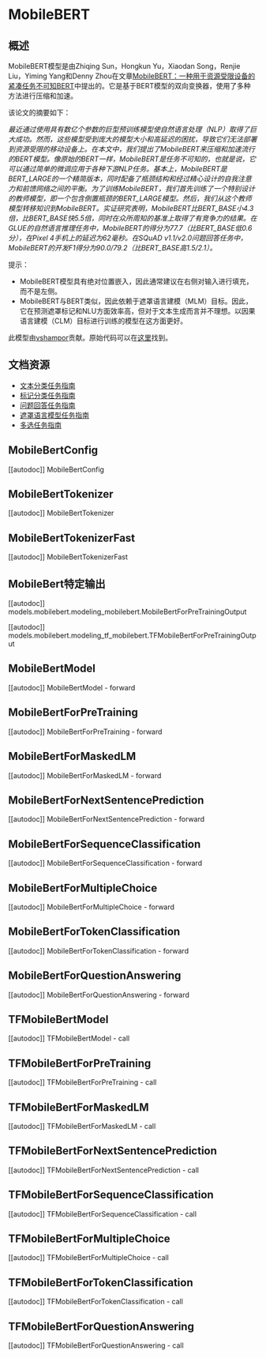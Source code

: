 <!--版权所有2020年HuggingFace团队。保留所有权利。

根据Apache许可证第2.0版（“许可证”）授权；除非符合许可证，否则不得使用此文件。
您可以在以下网址获取许可证的副本

http://www.apache.org/licenses/LICENSE-2.0

除非适用法律要求或书面同意，否则根据许可证中规定的条件分发的软件是基于“按原样”提供的，不附带任何明示或暗示的担保或条件。请参阅许可证以了解许可证下的特定语言和限制。

️请注意，此文件是Markdown格式，但包含特定于我们的doc-builder的语法（类似MDX），可能无法正确在您的Markdown查看器中呈现。-->

# MobileBERT

## 概述

MobileBERT模型是由Zhiqing Sun，Hongkun Yu，Xiaodan Song，Renjie Liu，Yiming Yang和Denny Zhou在文章[MobileBERT：一种用于资源受限设备的紧凑任务不可知BERT](https://arxiv.org/abs/2004.02984)中提出的。它是基于BERT模型的双向变换器，使用了多种方法进行压缩和加速。

该论文的摘要如下：

*最近通过使用具有数亿个参数的巨型预训练模型使自然语言处理（NLP）取得了巨大成功。然而，这些模型受到庞大的模型大小和高延迟的困扰，导致它们无法部署到资源受限的移动设备上。在本文中，我们提出了MobileBERT来压缩和加速流行的BERT模型。像原始的BERT一样，MobileBERT是任务不可知的，也就是说，它可以通过简单的微调应用于各种下游NLP任务。基本上，MobileBERT是BERT_LARGE的一个精简版本，同时配备了瓶颈结构和经过精心设计的自我注意力和前馈网络之间的平衡。为了训练MobileBERT，我们首先训练了一个特别设计的教师模型，即一个包含倒置瓶颈的BERT_LARGE模型。然后，我们从这个教师模型转移知识到MobileBERT。实证研究表明，MobileBERT比BERT_BASE小4.3倍，比BERT_BASE快5.5倍，同时在众所周知的基准上取得了有竞争力的结果。在GLUE的自然语言推理任务中，MobileBERT的得分为77.7（比BERT_BASE低0.6分），在Pixel 4手机上的延迟为62毫秒。在SQuAD v1.1/v2.0问题回答任务中，MobileBERT的开发F1得分为90.0/79.2（比BERT_BASE高1.5/2.1）。*

提示：

- MobileBERT模型具有绝对位置嵌入，因此通常建议在右侧对输入进行填充，而不是左侧。
- MobileBERT与BERT类似，因此依赖于遮罩语言建模（MLM）目标。因此，它在预测遮罩标记和NLU方面效率高，但对于文本生成而言并不理想。以因果语言建模（CLM）目标进行训练的模型在这方面更好。

此模型由[vshampor](https://huggingface.co/vshampor)贡献。原始代码可以在[这里](https://github.com/google-research/mobilebert)找到。

## 文档资源

- [文本分类任务指南](../tasks/sequence_classification)
- [标记分类任务指南](../tasks/token_classification)
- [问题回答任务指南](../tasks/question_answering)
- [遮罩语言模型任务指南](../tasks/masked_language_modeling)
- [多选任务指南](../tasks/multiple_choice)

## MobileBertConfig

[[autodoc]] MobileBertConfig

## MobileBertTokenizer

[[autodoc]] MobileBertTokenizer

## MobileBertTokenizerFast

[[autodoc]] MobileBertTokenizerFast

## MobileBert特定输出

[[autodoc]] models.mobilebert.modeling_mobilebert.MobileBertForPreTrainingOutput

[[autodoc]] models.mobilebert.modeling_tf_mobilebert.TFMobileBertForPreTrainingOutput

## MobileBertModel

[[autodoc]] MobileBertModel
    - forward

## MobileBertForPreTraining

[[autodoc]] MobileBertForPreTraining
    - forward

## MobileBertForMaskedLM

[[autodoc]] MobileBertForMaskedLM
    - forward

## MobileBertForNextSentencePrediction

[[autodoc]] MobileBertForNextSentencePrediction
    - forward

## MobileBertForSequenceClassification

[[autodoc]] MobileBertForSequenceClassification
    - forward

## MobileBertForMultipleChoice

[[autodoc]] MobileBertForMultipleChoice
    - forward

## MobileBertForTokenClassification

[[autodoc]] MobileBertForTokenClassification
    - forward

## MobileBertForQuestionAnswering

[[autodoc]] MobileBertForQuestionAnswering
    - forward

## TFMobileBertModel

[[autodoc]] TFMobileBertModel
    - call

## TFMobileBertForPreTraining

[[autodoc]] TFMobileBertForPreTraining
    - call

## TFMobileBertForMaskedLM

[[autodoc]] TFMobileBertForMaskedLM
    - call

## TFMobileBertForNextSentencePrediction

[[autodoc]] TFMobileBertForNextSentencePrediction
    - call

## TFMobileBertForSequenceClassification

[[autodoc]] TFMobileBertForSequenceClassification
    - call

## TFMobileBertForMultipleChoice

[[autodoc]] TFMobileBertForMultipleChoice
    - call

## TFMobileBertForTokenClassification

[[autodoc]] TFMobileBertForTokenClassification
    - call

## TFMobileBertForQuestionAnswering

[[autodoc]] TFMobileBertForQuestionAnswering
    - call
